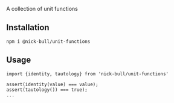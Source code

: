 A collection of unit functions

## Installation

```
npm i @nick-bull/unit-functions
```

## Usage

```
import {identity, tautology} from 'nick-bull/unit-functions'

assert(identity(value) === value);
assert(tautology()) === true);
...
```
